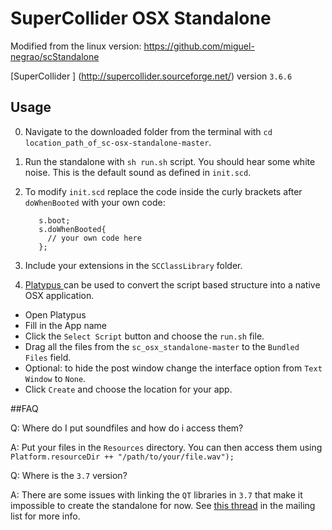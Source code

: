 # SuperCollider OSX Standalone

Modified from the linux version:
https://github.com/miguel-negrao/scStandalone

[SuperCollider ] (http://supercollider.sourceforge.net/) version `3.6.6`

## Usage

0. Navigate to the downloaded folder from the terminal with `cd location_path_of_sc-osx-standalone-master`.
0. Run the standalone with `sh run.sh` script. You should hear some white noise. This is the default sound as defined in `init.scd`.
0. To modify `init.scd` replace the code inside the curly brackets after `doWhenBooted` with your own code:

          s.boot;
          s.doWhenBooted{
            // your own code here
          };

0. Include your extensions in the `SCClassLibrary` folder.
0. [Platypus ](http://sveinbjorn.org/platypus) can be used to convert the script based structure into a native OSX application.
  - Open Platypus
  - Fill in the App name
  - Click the `Select Script` button and choose the `run.sh` file.
  - Drag all the files from the `sc_osx_standalone-master` to the `Bundled Files` field.
  - Optional: to hide the post window change the interface option from `Text Window` to `None`.
  - Click `Create` and choose the location for your app. 

##FAQ

Q: Where do I put soundfiles and how do i access them?

A: Put your files in the `Resources` directory. You can then access them using `Platform.resourceDir ++ "/path/to/your/file.wav");`

Q: Where is the `3.7` version?

A: There are some issues with linking the `QT` libraries in `3.7` that make it impossible to create the standalone for now. See [this thread](http://new-supercollider-mailing-lists-forums-use-these.2681727.n2.nabble.com/3-7-sc-osx-standalone-Qt-issue-td7624112.html) in the mailing list for more info.
